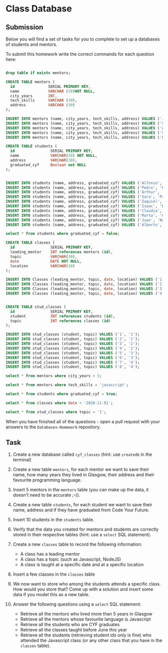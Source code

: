 # Class Database

## Submission

Below you will find a set of tasks for you to complete to set up a databases of students and mentors.

To submit this homework write the correct commands for each question here:

```sql

drop table if exists mentors;

CREATE TABLE mentors (
  id               SERIAL PRIMARY KEY,
  name             VARCHAR (30)NOT NULL,
  city_years       INT,
  tech_skills      VARCHAR (30),
  address          VARCHAR (30)
);

INSERT INTO mentors (name, city_years, tech_skills, address) VALUES ('John Smith', 10,'javascript', '11 New Road, Glasgow');
INSERT INTO mentors (name, city_years, tech_skills, address) VALUES ('Sue Jones', 5, 'python', '120 Old Street, Glasgow');
INSERT INTO mentors (name, city_years, tech_skills, address) VALUES ('Alice Evans', 8, 'php', '3 High Road, Glasgow');
INSERT INTO mentors (name, city_years, tech_skills, address) VALUES ('Steven King', 10, 'postgresql', '19 Bed Street, Glasgow');
INSERT INTO mentors (name, city_years, tech_skills, address) VALUES ('Becky Brown', 1, 'postgresql', '12, rue des Bouchers, Glasgow');

CREATE TABLE students (
  id        		SERIAL PRIMARY KEY,
  name      		VARCHAR(30) NOT NULL,
  address   		VARCHAR(30),
  graduated_cyf     Boolean not NULL
);


INSERT INTO students (name, address, graduated_cyf) VALUES ('Alfonso', 'Castillejos 382', TRUE);
INSERT INTO students (name, address, graduated_cyf) VALUES ('Pedro', 'New Road 13', FALSE);
INSERT INTO students (name, address, graduated_cyf) VALUES ('Arthur', 'Good Road 12', FALSE);
INSERT INTO students (name, address, graduated_cyf) VALUES ('Sara', 'Parallel 12', TRUE);
INSERT INTO students (name, address, graduated_cyf) VALUES ('Zaquiel', 'Oxford Road 1', TRUE);
INSERT INTO students (name, address, graduated_cyf) VALUES ('Isaac', 'Rutherford Street', FALSE);
INSERT INTO students (name, address, graduated_cyf) VALUES ('Claudia', 'Calle Valecia', FALSE);
INSERT INTO students (name, address, graduated_cyf) VALUES ('Marta', 'Calle Madrid 13', TRUE);
INSERT INTO students (name, address, graduated_cyf) VALUES ('Juan', 'New York Street', TRUE);
INSERT INTO students (name, address, graduated_cyf) VALUES ('Alberto', 'Calle del Rey', FALSE);

select * from students where graduated_cyf = false;

CREATE TABLE classes (
  id        		SERIAL PRIMARY KEY,
  leading_mentor    INT references mentors (id),
  topic   		    VARCHAR(30),
  date 			    DATE NOT NULL,
  location          VARCHAR(30)
);

INSERT INTO Classes (leading_mentor, topic, date, location) VALUES ('1', 'Javascript', '2020-10-01', 'Barcelona');
INSERT INTO Classes (leading_mentor, topic, date, location) VALUES ('2', 'PHP', '2020-11-22', 'Badalona');
INSERT INTO Classes (leading_mentor, topic, date, location) VALUES ('3', 'SQL', '2020-08-19', 'Terrassa');
INSERT INTO Classes (leading_mentor, topic, date, location) VALUES ('4', 'PASCAL', '2020-06-18', 'Sant Boi');


CREATE TABLE stud_classes (
  id        		SERIAL PRIMARY KEY,
  student   		INT references students (id),
  topic				INT references classes (id)
);

INSERT INTO stud_classes (student, topic) VALUES ('1', '1');
INSERT INTO stud_classes (student, topic) VALUES ('2', '1');
INSERT INTO stud_classes (student, topic) VALUES ('3', '2');
INSERT INTO stud_classes (student, topic) VALUES ('4', '2');
INSERT INTO stud_classes (student, topic) VALUES ('5', '3');
INSERT INTO stud_classes (student, topic) VALUES ('6', '3');
INSERT INTO stud_classes (student, topic) VALUES ('7', '4');
INSERT INTO stud_classes (student, topic) VALUES ('8', '4');

select * from mentors where city_years > 5;

select * from mentors where tech_skills = 'javascript';

select * from students where graduated_cyf = true;

select * from classes where date < '2020-11-01';

select * from stud_classes where topic = '1';

```

When you have finished all of the questions - open a pull request with your answers to the `Databases-Homework` repository.

## Task

1. Create a new database called `cyf_classes` (hint: use `createdb` in the terminal)
2. Create a new table `mentors`, for each mentor we want to save their name, how many years they lived in Glasgow, their address and their favourite programming language.
3. Insert 5 mentors in the `mentors` table (you can make up the data, it doesn't need to be accurate ;-)).
4. Create a new table `students`, for each student we want to save their name, address and if they have graduated from Code Your Future.
5. Insert 10 students in the `students` table.
6. Verify that the data you created for mentors and students are correctly stored in their respective tables (hint: use a `select` SQL statement).
7. Create a new `classes` table to record the following information:

   - A class has a leading mentor
   - A class has a topic (such as Javascript, NodeJS)
   - A class is taught at a specific date and at a specific location

8. Insert a few classes in the `classes` table
9. We now want to store who among the students attends a specific class. How would you store that? Come up with a solution and insert some data if you model this as a new table.
10. Answer the following questions using a `select` SQL statement:
    - Retrieve all the mentors who lived more than 5 years in Glasgow
    - Retrieve all the mentors whose favourite language is Javascript
    - Retrieve all the students who are CYF graduates
    - Retrieve all the classes taught before June this year
    - Retrieve all the students (retrieving student ids only is fine) who attended the Javascript class (or any other class that you have in the `classes` table).
